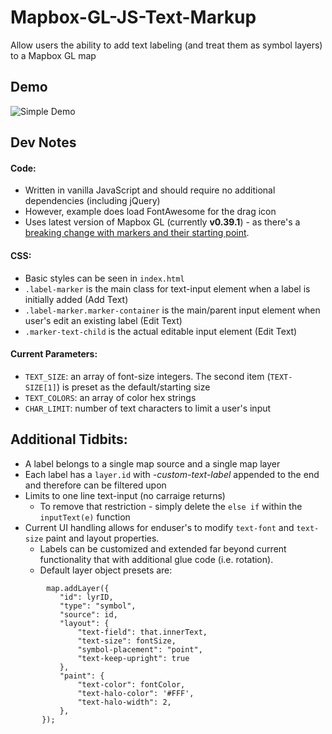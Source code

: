 # Mapbox-GL-JS-Text-Markup
Allow users the ability to add text labeling (and treat them as symbol layers) to a Mapbox GL map

## Demo
![Simple Demo](http://g.recordit.co/DehbfOa7XR.gif)

## Dev Notes
#### Code:
* Written in vanilla JavaScript and should require no additional dependencies (including jQuery)
* However, example does load FontAwesome for the drag icon
* Uses latest version of Mapbox GL (currently **v0.39.1**) - as there's a [breaking change with markers and their starting point](https://github.com/mapbox/mapbox-gl-js/releases/tag/v0.39.0). 

#### CSS:
* Basic styles can be seen in `index.html`
* `.label-marker` is the main class for text-input element when a label is initially added (Add Text)
* `.label-marker.marker-container` is the main/parent input element when user's edit an existing label (Edit Text)
* `.marker-text-child` is the actual editable input element (Edit Text)


#### Current Parameters:
* `TEXT_SIZE`: an array of font-size integers. The second item (`TEXT-SIZE[1]`) is preset as the default/starting size
* `TEXT_COLORS`: an array of color hex strings
* `CHAR_LIMIT`: number of text characters to limit a user's input


## Additional Tidbits:
* A label belongs to a single map source and a single map layer
* Each label has a `layer.id` with *-custom-text-label* appended to the end and therefore can be filtered upon
* Limits to one line text-input (no carraige returns)
    * To remove that restriction - simply delete the `else if` within the `inputText(e)` function
 * Current UI handling allows for enduser's to modify `text-font` and `text-size` paint and layout properties. 
    * Labels can be customized and extended far beyond current functionality that with additional glue code (i.e. rotation).
    * Default layer object presets are:
 ```
         map.addLayer({
            "id": lyrID,
            "type": "symbol",
            "source": id,
            "layout": {
                "text-field": that.innerText,
                "text-size": fontSize,
                "symbol-placement": "point",
                "text-keep-upright": true
            },
            "paint": {
                "text-color": fontColor,
                "text-halo-color": '#FFF',
                "text-halo-width": 2,
            },
        });
  ```
  
